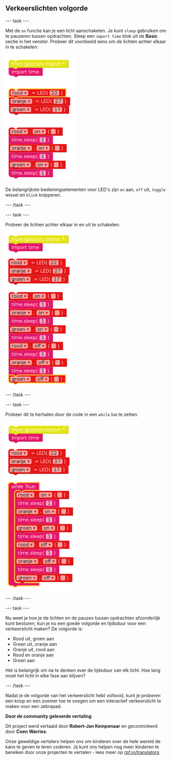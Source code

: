 ## Verkeerslichten volgorde

--- task ---

Met de `on` functie kan je een licht aanschakelen. Je kunt `sleep` gebruiken om te pauzeren tussen opdrachten. Sleep een `import time` blok uit de **Basic** sectie in het venster. Probeer dit voorbeeld eens om de lichten achter elkaar in te schakelen:

![](images/edublocks4.png)

De belangrijkste bedieningselementen voor LED's zijn `on` aan, `off` uit, `toggle` wissel en `blink` knipperen.

--- /task ---

--- task ---

Probeer de lichten achter elkaar in en uit te schakelen:

![](images/edublocks5.png)

--- /task ---

--- task ---

Probeer dit te herhalen door de code in een `while` lus te zetten:

![](images/edublocks6.png)

--- /task ---

--- task ---

Nu weet je hoe je de lichten en de pauzes tussen opdrachten afzonderlijk kunt besturen, kun je nu een goede volgorde en tijdsduur voor een verkeerslicht maken? De volgorde is:

- Rood uit, groen aan
- Groen uit, oranje aan
- Oranje uit, rood aan
- Rood en oranje aan
- Groen aan

Het is belangrijk om na te denken over de tijdsduur van elk licht. Hoe lang moet het licht in elke fase aan blijven?

--- /task ---

Nadat je de volgorde van het verkeerslicht hebt voltooid, kunt je proberen een knop en een zoemer toe te voegen om een ​​interactief verkeerslicht te maken voor een zebrapad.


**Door de community geleverde vertaling**

Dit project werd vertaald door **Robert-Jan Kempenaar** en gecontroleerd door **Coen Warries**.

Onze geweldige vertalers helpen ons om kinderen over de hele wereld de kans te geven te leren coderen. Jij kunt ons helpen nog meer kinderen te bereiken door onze projecten te vertalen - lees meer op [rpf.io/translators](https://rpf.io/translators).